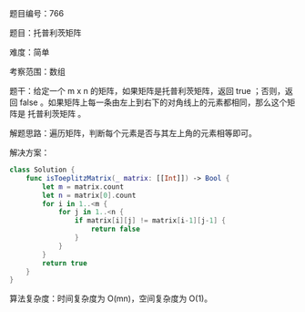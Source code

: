 题目编号：766

题目：托普利茨矩阵

难度：简单

考察范围：数组

题干：给定一个 m x n 的矩阵，如果矩阵是托普利茨矩阵，返回 true ；否则，返回 false 。如果矩阵上每一条由左上到右下的对角线上的元素都相同，那么这个矩阵是 托普利茨矩阵 。

解题思路：遍历矩阵，判断每个元素是否与其左上角的元素相等即可。

解决方案：

```swift
class Solution {
    func isToeplitzMatrix(_ matrix: [[Int]]) -> Bool {
        let m = matrix.count
        let n = matrix[0].count
        for i in 1..<m {
            for j in 1..<n {
                if matrix[i][j] != matrix[i-1][j-1] {
                    return false
                }
            }
        }
        return true
    }
}
```

算法复杂度：时间复杂度为 O(mn)，空间复杂度为 O(1)。